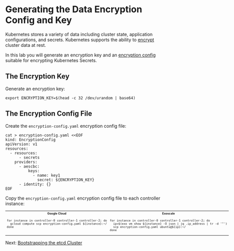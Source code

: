 # Generating the Data Encryption Config and Key

Kubernetes stores a variety of data including cluster state, application configurations, and secrets. Kubernetes supports the ability to [encrypt](https://kubernetes.io/docs/tasks/administer-cluster/encrypt-data) cluster data at rest.

In this lab you will generate an encryption key and an [encryption config](https://kubernetes.io/docs/tasks/administer-cluster/encrypt-data/#understanding-the-encryption-at-rest-configuration) suitable for encrypting Kubernetes Secrets.

## The Encryption Key

Generate an encryption key:

```
export ENCRYPTION_KEY=$(head -c 32 /dev/urandom | base64)
```

## The Encryption Config File

Create the `encryption-config.yaml` encryption config file:

```
cat > encryption-config.yaml <<EOF
kind: EncryptionConfig
apiVersion: v1
resources:
  - resources:
      - secrets
    providers:
      - aescbc:
          keys:
            - name: key1
              secret: ${ENCRYPTION_KEY}
      - identity: {}
EOF
```

Copy the `encryption-config.yaml` encryption config file to each controller instance:

<table style="width: 100vw;font-size: xx-small">
<tr><th>Google Cloud</th><th>Exoscale</th></tr>
<tr><td style="max-width:50vw;vertical-align:top"><pre>
for instance in controller-0 controller-1 controller-2; do
  gcloud compute scp encryption-config.yaml ${instance}:~/
done
</pre></td>
<td style="max-width:50vw;vertical-align:top"><pre>
for instance in controller-0 controller-1 controller-2; do
  ip=$(exo vm show ${instance} -O json | jq .ip_address | tr -d '"')
  scp encryption-config.yaml ubuntu@${ip}:~/
done
</pre></td></tr></table>

Next: [Bootstrapping the etcd Cluster](07-bootstrapping-etcd.md)
